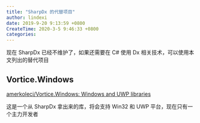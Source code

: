 ```yaml
---
title: "SharpDx 的代替项目"
author: lindexi
date: 2019-9-20 9:13:59 +0800
CreateTime: 2020-3-5 9:46:33 +0800
categories: 
---
```


现在 SharpDx 已经不维护了，如果还需要在 C# 使用 Dx 相关技术，可以使用本文列出的替代项目

<!--more-->


<!-- csdn -->

## Vortice.Windows

[amerkoleci/Vortice.Windows: Windows and UWP libraries](https://github.com/amerkoleci/Vortice.Windows )

这是一个从 SharpDx 拿出来的库，将会支持 Win32 和 UWP 平台，现在只有一个主力开发者


